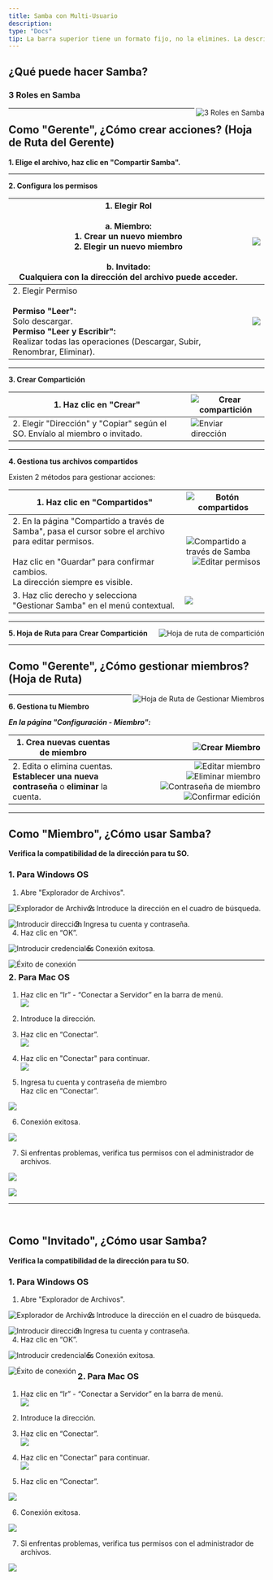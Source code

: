 ```yaml
---
title: Samba con Multi-Usuario
description: 
type: "Docs"
tip: La barra superior tiene un formato fijo, no la elimines. La descripción es para el artículo, si no se llena se cortará el texto de la primera párrafo.
---
```


## ¿Qué puede hacer Samba?

### 3 Roles en Samba
<img align="right" src="https://manage.icewhale.io/api/static/docs/1728713979484_image.png" alt="3 Roles en Samba">

---

## Como "Gerente", ¿Cómo crear acciones? (Hoja de Ruta del Gerente)

**1. Elige el archivo, haz clic en "Compartir Samba".**

---

**2. Configura los permisos**

| 1. Elegir Rol <br><br> a. Miembro:<br> 1. Crear un nuevo miembro<br>2. Elegir un nuevo miembro<br><br> b. Invitado:<br>Cualquiera con la dirección del archivo puede acceder. | ![](https://manage.icewhale.io/api/static/docs/1728719197031_image.png) |
| -------- | ----- |
| 2. Elegir Permiso<br><br> **Permiso "Leer":** <br> Solo descargar.<br> **Permiso "Leer y Escribir":** <br> Realizar todas las operaciones (Descargar, Subir, Renombrar, Eliminar). | ![](https://manage.icewhale.io/api/static/docs/1728719216869_image.png)|

---

**3. Crear Compartición**

| 1. Haz clic en "Crear" | <img align="right" src="https://manage.icewhale.io/api/static/docs/1728638375493_image.png" alt="Crear compartición"> |
| -------- | ----- |
| 2. Elegir "Dirección" y "Copiar" según el SO. Envíalo al miembro o invitado. | <img align="right" src="https://manage.icewhale.io/api/static/docs/1728638496968_image.png" alt="Enviar dirección"> |

---

**4. Gestiona tus archivos compartidos**

Existen 2 métodos para gestionar acciones:


| 1. Haz clic en "Compartidos" | <img align="right" src="https://manage.icewhale.io/api/static/docs/1728638620287_image.png" alt="Botón compartidos"> |
| -------- | ----- |
| 2. En la página "Compartido a través de Samba", pasa el cursor sobre el archivo para editar permisos.<br><br> Haz clic en "Guardar" para confirmar cambios.<br> La dirección siempre es visible. | <img align="right" src="https://manage.icewhale.io/api/static/docs/1728638763045_image.png" alt="Compartido a través de Samba"><br><img align="right" src="https://manage.icewhale.io/api/static/docs/1728638801741_image.png" alt="Editar permisos"> |
| 3. Haz clic derecho y selecciona "Gestionar Samba" en el menú contextual.  | ![](https://manage.icewhale.io/api/static/docs/1728714108676_image.png) |

---

**5. Hoja de Ruta para Crear Compartición**
<img align="right" src="https://manage.icewhale.io/api/static/docs/1728714127575_image.png" alt="Hoja de ruta de compartición">

---

## Como "Gerente", ¿Cómo gestionar miembros? (Hoja de Ruta)

<img align="right" src="https://manage.icewhale.io/api/static/docs/1728714150294_image.png" alt="Hoja de Ruta de Gestionar Miembros">

---

**6. Gestiona tu Miembro**

***En la página "Configuración - Miembro":***

| 1. Crea nuevas cuentas de miembro | <img align="right" src="https://manage.icewhale.io/api/static/docs/1728639235564_image.png" alt="Crear Miembro"> |
| -------- | ----- |
| 2. Edita o elimina cuentas.<br> **Establecer una nueva contraseña** o **eliminar** la cuenta. | <img align="right" src="https://manage.icewhale.io/api/static/docs/1728639475546_image.png" alt="Editar miembro"><img align="right" src="https://manage.icewhale.io/api/static/docs/1728639486206_image.png" alt="Eliminar miembro"><img align="right" src="https://manage.icewhale.io/api/static/docs/1728639504689_image.png" alt="Contraseña de miembro"><img align="right" src="https://manage.icewhale.io/api/static/docs/1728639516436_image.png" alt="Confirmar edición"> |

---

## Como "Miembro", ¿Cómo usar Samba?

**Verifica la compatibilidad de la dirección para tu SO.**

### 1. Para Windows OS

1. Abre "Explorador de Archivos".  
<img align="left" src="https://manage.icewhale.io/api/static/docs/1728370332527_4.1.png" alt="Explorador de Archivos">

2. Introduce la dirección en el cuadro de búsqueda.  
<img align="left" src="https://manage.icewhale.io/api/static/docs/1728370346032_4.2.png" alt="Introducir dirección">

3. Ingresa tu cuenta y contraseña.  
4. Haz clic en “OK”.  
<img align="left" src="https://manage.icewhale.io/api/static/docs/1728370367682_4.3.png" alt="Introducir credenciales">

5. Conexión exitosa.  
<img align="left" src="https://manage.icewhale.io/api/static/docs/1728370378592_4.4.png" alt="Éxito de conexión">

---

### 2. Para Mac OS

1. Haz clic en “Ir” - “Conectar a Servidor” en la barra de menú.  
![](https://manage.icewhale.io/api/static/docs/1728716756088_image.png)

2. Introduce la dirección.  
3. Haz clic en “Conectar”.  
![](https://manage.icewhale.io/api/static/docs/1728716774112_image.png)

4. Haz clic en "Conectar" para continuar.  
![](https://manage.icewhale.io/api/static/docs/1728716793165_image.png)


5. Ingresa tu cuenta y contraseña de miembro <br> Haz clic en “Conectar”.

![](https://manage.icewhale.io/api/static/docs/1728717010704_image.png)



6. Conexión exitosa.


![](https://manage.icewhale.io/api/static/docs/1728716826383_image.png)

7. Si enfrentas problemas, verifica tus permisos con el administrador de archivos.

![](https://manage.icewhale.io/api/static/docs/1728717094721_image.png)


![](https://manage.icewhale.io/api/static/docs/1728716835239_image.png)


---
<br>

## Como "Invitado", ¿Cómo usar Samba?

**Verifica la compatibilidad de la dirección para tu SO.**

### 1. Para Windows OS

1. Abre "Explorador de Archivos".  
<img align="left" src="https://manage.icewhale.io/api/static/docs/1728370332527_4.1.png" alt="Explorador de Archivos">

2. Introduce la dirección en el cuadro de búsqueda.  
<img align="left" src="https://manage.icewhale.io/api/static/docs/1728370346032_4.2.png" alt="Introducir dirección">

3. Ingresa tu cuenta y contraseña.  
4. Haz clic en “OK”.  
<img align="left" src="https://manage.icewhale.io/api/static/docs/1728370367682_4.3.png" alt="Introducir credenciales">

5. Conexión exitosa.  
<img align="left" src="https://manage.icewhale.io/api/static/docs/1728370378592_4.4.png" alt="Éxito de conexión">


### 2. Para Mac OS

1. Haz clic en “Ir” - “Conectar a Servidor” en la barra de menú.  
![](https://manage.icewhale.io/api/static/docs/1728716756088_image.png)

2. Introduce la dirección.  
3. Haz clic en “Conectar”.  
![](https://manage.icewhale.io/api/static/docs/1728716774112_image.png)

4. Haz clic en "Conectar" para continuar.  
![](https://manage.icewhale.io/api/static/docs/1728716793165_image.png)


5. Haz clic en “Conectar”.  

![](https://manage.icewhale.io/api/static/docs/1728716808184_image.png)

6. Conexión exitosa.  

![](https://manage.icewhale.io/api/static/docs/1728717283253_image.png)

7. Si enfrentas problemas, verifica tus permisos con el administrador de archivos.  

![](https://manage.icewhale.io/api/static/docs/1728716835239_image.png)